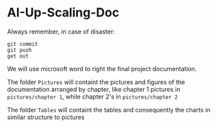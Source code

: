 # AI-Up-Scaling-Doc

Always remember, in case of disaster:

```
git commit
git push
get out
```
We will use microsoft word to right the final project documentation.

The folder `Pictures` will containt the pictures and figures of the documentation arranged by chapter, like chapter 1 pictures in `pictures/chapter 1`, while chapter 2's in `pictures/chapter 2`

The folder `Tables` will containt the tables and consequently the charts in similar structure to pictures
